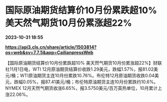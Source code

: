 # 国际原油期货结算价10月份累跌超10% 美天然气期货10月份累涨超22%

**2023-10-31 18:55**

**https://api3.cls.cn/share/article/1503814?os=web&sv=7.7.5&app=CailianpressWeb**

【国际原油期货结算价10月份累跌超10% 美天然气期货10月份累涨超22%】财联社11月1日电，WTI 12月原油期货结算价收跌1.29美元，跌幅1.57%，报81.02美元/桶；WTI原油期货主连10月份累跌10.76%。布伦特12月原油期货收跌0.04美元，跌幅0.05%，报87.41美元/桶；布伦特原油期货主连10月份累跌约10.6%。NYMEX 12月天然气期货收涨6.65%，报3.5750美元/百万英热单位，10月累计上涨22.06%。
